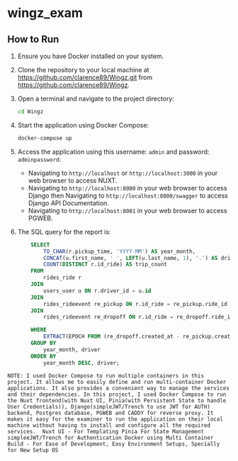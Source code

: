 ﻿# wingz_exam

## How to Run
1. Ensure you have Docker installed on your system.
2. Clone the repository to your local machine at https://github.com/clarence89/Wingz.git from https://github.com/clarence89/Wingz. 
3. Open a terminal and navigate to the project directory:
   ```bash
   cd Wingz
   ```
4. Start the application using Docker Compose:
   ```bash
   docker-compose up
   ```
5. Access the application using this username: `admin` and password: `adminpassword`:
    * Navigating to `http://localhost` or `http://localhost:3000` in your web browser to access NUXT.
    * Navigating to `http://localhost:8000` in your web browser to access Django then Navigating to `http://localhost:8000/swagger` to access Django API Documentation.
    * Navigating to `http://localhost:8081` in your web browser to access PGWEB.



6. The SQL query for the report is:
    ```sql 
        SELECT
            TO_CHAR(r.pickup_time, 'YYYY-MM') AS year_month,
            CONCAT(u.first_name, ' ', LEFT(u.last_name, 1), '.') AS driver,
            COUNT(DISTINCT r.id_ride) AS trip_count 
        FROM
            rides_ride r
        JOIN
            users_user u ON r.driver_id = u.id
        JOIN
            rides_rideevent re_pickup ON r.id_ride = re_pickup.ride_id AND re_pickup.description = 'Status Changed to pickup'
        JOIN
            rides_rideevent re_dropoff ON r.id_ride = re_dropoff.ride_id AND re_dropoff.description = 'Status Changed to dropoff'

        WHERE
            EXTRACT(EPOCH FROM (re_dropoff.created_at - re_pickup.created_at)) > 3600 
        GROUP BY
            year_month, driver 
        ORDER BY
            year_month DESC, driver;
    ```


` NOTE: I used Docker Compose to run multiple containers in this project. It allows me to easily define and run multi-container Docker applications. It also provides a convenient way to manage the services and their dependencies. In this project, I used Docker Compose to run the Nuxt frontend(with Nuxt UI, Pinia(with Persistent State to handle User Credentials)), Django(simpleJWT/Trench to use JWT for AUTH) backend, Postgres database, PGWEB and CADDY for reverse proxy. It makes it easy for the examiner to run the application on their local machine without having to install and configure all the required services. 
Nuxt UI - For Templating
Pinia For State Management
simpleeJWT/Trench for Authentication
Docker using Multi Container Build - For Ease of Development, Easy Environment Setups, Specially for New Setup OS
`
